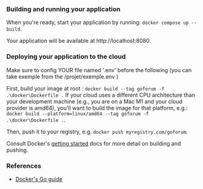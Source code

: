 ### Building and running your application

When you're ready, start your application by running:
`docker compose up --build`.

Your application will be available at http://localhost:8080.

### Deploying your application to the cloud

Make sure to config YOUR file named '.env' before the following
(you can take exemple from the /projet/exemple.env )

First, build your image at root : 
`docker build --tag goforum -f .\docker\Dockerfile .`
If your cloud uses a different CPU architecture than your development
machine (e.g., you are on a Mac M1 and your cloud provider is amd64),
you'll want to build the image for that platform, e.g.:
`docker build --platform=linux/amd64 --tag goforum -f .\docker\Dockerfile .`.

Then, push it to your registry, e.g. `docker push myregistry.com/goforum`.

Consult Docker's [getting started](https://docs.docker.com/go/get-started-sharing/)
docs for more detail on building and pushing.

### References
* [Docker's Go guide](https://docs.docker.com/language/golang/)